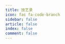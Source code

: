 ```yaml
---
title: 技艺录
icon: fas fa-code-branch
sidebar: false
article: false
index: false
comment: false
---
```


<Catalog />